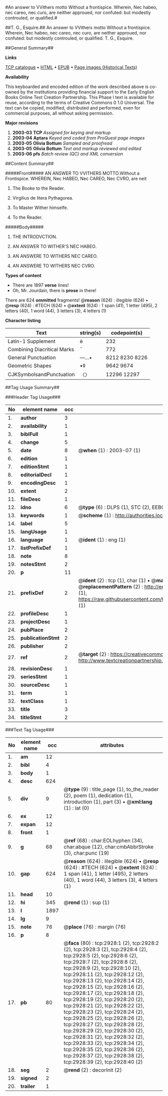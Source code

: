 #An answer to VVithers motto Without a frontispice. Wherein, Nec habeo, nec careo, nec curo, are neither approued, nor confuted: but modestly controuled, or qualified.#

##T. G., Esquire.##
An answer to VVithers motto Without a frontispice. Wherein, Nec habeo, nec careo, nec curo, are neither approued, nor confuted: but modestly controuled, or qualified.
T. G., Esquire.

##General Summary##

**Links**

[TCP catalogue](http://www.ota.ox.ac.uk/tcp/)  • 
[HTML](http://tei.it.ox.ac.uk/tcp/Texts-HTML/free/A01/A01389.html)  • 
[EPUB](http://tei.it.ox.ac.uk/tcp/Texts-EPUB/free/A01/A01389.epub) • 
[Page images (Historical Texts)](https://data.historicaltexts.jisc.ac.uk/view?pubId=eebo-99838546e&pageId=eebo-99838546e-2928-1)

**Availability**

This keyboarded and encoded edition of the
	       work described above is co-owned by the institutions
	       providing financial support to the Early English Books
	       Online Text Creation Partnership. This Phase I text is
	       available for reuse, according to the terms of Creative
	       Commons 0 1.0 Universal. The text can be copied,
	       modified, distributed and performed, even for
	       commercial purposes, all without asking permission.

**Major revisions**

1. __2003-03__ __TCP__ *Assigned for keying and markup*
1. __2003-04__ __Aptara__ *Keyed and coded from ProQuest page images*
1. __2003-05__ __Olivia Bottum__ *Sampled and proofread*
1. __2003-05__ __Olivia Bottum__ *Text and markup reviewed and edited*
1. __2003-06__ __pfs__ *Batch review (QC) and XML conversion*

##Content Summary##

#####Front#####
AN
ANSWER
TO
VVITHERS
MOTTO.Without a Frontispice.
WHEREIN,
Nec HABEO, Nec CAREO, Nec CVRO,
are neit
1. The Booke to the Reader.

1. Virgilius de litera Pythagorea.

1. To Master Wither himselfe.

1. To the Reader.

#####Body#####

1. THE INTRODVCTION.

1. AN ANSWER TO WITHER'S
NEC HABEO.

1. AN ANSWERE TO WITHERS
NEC CAREO.

1. AN ANSWERE TO WITHERS
NEC CVRO.

**Types of content**

  * There are 1897 **verse** lines!
  * Oh, Mr. Jourdain, there is **prose** in there!

There are 624 **ommitted** fragments! 
 @__reason__ (624) : illegible (624)  •  @__resp__ (624) : #TECH (624)  •  @__extent__ (624) : 1 span (41), 1 letter (495), 2 letters (40), 1 word (44), 3 letters (3), 4 letters (1)

**Character listing**


|Text|string(s)|codepoint(s)|
|---|---|---|
|Latin-1 Supplement|è|232|
|Combining             Diacritical Marks|̄|772|
|General Punctuation|—…•|8212 8230 8226|
|Geometric Shapes|▪◊|9642 9674|
|CJKSymbolsandPunctuation|〈〉|12296 12297|

##Tag Usage Summary##

###Header Tag Usage###

|No|element name|occ|attributes|
|---|---|---|---|
|1.|__author__|3||
|2.|__availability__|1||
|3.|__biblFull__|1||
|4.|__change__|5||
|5.|__date__|8| @__when__ (1) : 2003-07 (1)|
|6.|__edition__|1||
|7.|__editionStmt__|1||
|8.|__editorialDecl__|1||
|9.|__encodingDesc__|1||
|10.|__extent__|2||
|11.|__fileDesc__|1||
|12.|__idno__|6| @__type__ (6) : DLPS (1), STC (2), EEBO-CITATION (1), PROQUEST (1), VID (1)|
|13.|__keywords__|1| @__scheme__ (1) : http://authorities.loc.gov/ (1)|
|14.|__label__|5||
|15.|__langUsage__|1||
|16.|__language__|1| @__ident__ (1) : eng (1)|
|17.|__listPrefixDef__|1||
|18.|__note__|8||
|19.|__notesStmt__|2||
|20.|__p__|11||
|21.|__prefixDef__|2| @__ident__ (2) : tcp (1), char (1)  •  @__matchPattern__ (2) : ([0-9\-]+):([0-9IVX]+) (1), (.+) (1)  •  @__replacementPattern__ (2) : http://eebo.chadwyck.com/downloadtiff?vid=$1&page=$2 (1), https://raw.githubusercontent.com/textcreationpartnership/Texts/master/tcpchars.xml#$1 (1)|
|22.|__profileDesc__|1||
|23.|__projectDesc__|1||
|24.|__pubPlace__|2||
|25.|__publicationStmt__|2||
|26.|__publisher__|2||
|27.|__ref__|2| @__target__ (2) : https://creativecommons.org/publicdomain/zero/1.0/ (1), http://www.textcreationpartnership.org/docs/. (1)|
|28.|__revisionDesc__|1||
|29.|__seriesStmt__|1||
|30.|__sourceDesc__|1||
|31.|__term__|1||
|32.|__textClass__|1||
|33.|__title__|3||
|34.|__titleStmt__|2||


###Text Tag Usage###

|No|element name|occ|attributes|
|---|---|---|---|
|1.|__am__|12||
|2.|__bibl__|4||
|3.|__body__|1||
|4.|__desc__|624||
|5.|__div__|9| @__type__ (9) : title_page (1), to_the_reader (2), poem (1), dedication (1), introduction (1), part (3)  •  @__xml:lang__ (1) : lat (0)|
|6.|__ex__|12||
|7.|__expan__|12||
|8.|__front__|1||
|9.|__g__|68| @__ref__ (68) : char:EOLhyphen (34), char:abque (12), char:cmbAbbrStroke (3), char:punc (19)|
|10.|__gap__|624| @__reason__ (624) : illegible (624)  •  @__resp__ (624) : #TECH (624)  •  @__extent__ (624) : 1 span (41), 1 letter (495), 2 letters (40), 1 word (44), 3 letters (3), 4 letters (1)|
|11.|__head__|10||
|12.|__hi__|345| @__rend__ (1) : sup (1)|
|13.|__l__|1897||
|14.|__lg__|9||
|15.|__note__|76| @__place__ (76) : margin (76)|
|16.|__p__|8||
|17.|__pb__|80| @__facs__ (80) : tcp:2928:1 (2), tcp:2928:2 (2), tcp:2928:3 (2), tcp:2928:4 (2), tcp:2928:5 (2), tcp:2928:6 (2), tcp:2928:7 (2), tcp:2928:8 (2), tcp:2928:9 (2), tcp:2928:10 (2), tcp:2928:11 (2), tcp:2928:12 (2), tcp:2928:13 (2), tcp:2928:14 (2), tcp:2928:15 (2), tcp:2928:16 (2), tcp:2928:17 (2), tcp:2928:18 (2), tcp:2928:19 (2), tcp:2928:20 (2), tcp:2928:21 (2), tcp:2928:22 (2), tcp:2928:23 (2), tcp:2928:24 (2), tcp:2928:25 (2), tcp:2928:26 (2), tcp:2928:27 (2), tcp:2928:28 (2), tcp:2928:29 (2), tcp:2928:30 (2), tcp:2928:31 (2), tcp:2928:32 (2), tcp:2928:33 (2), tcp:2928:34 (2), tcp:2928:35 (2), tcp:2928:36 (2), tcp:2928:37 (2), tcp:2928:38 (2), tcp:2928:39 (2), tcp:2928:40 (2)|
|18.|__seg__|2| @__rend__ (2) : decorInit (2)|
|19.|__signed__|2||
|20.|__trailer__|1||
